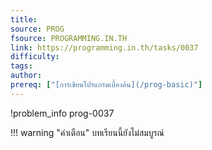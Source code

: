 ```yaml
---
title: 
source: PROG
fsource: PROGRAMMING.IN.TH
link: https://programming.in.th/tasks/0037
difficulty: 
tags: 
author: 
prereq: ["[การเขียนโปรแกรมเบื้องต้น](/prog-basic)"]
---
```


!problem_info prog-0037

!!! warning "คำเตือน"
    บทเรียนนี้ยังไม่สมบูรณ์